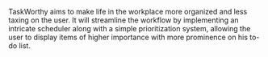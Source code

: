 TaskWorthy aims to make life in the workplace more organized and less taxing on the user. It will streamline the workflow by implementing an intricate scheduler along with a simple prioritization system, allowing the user to display items of higher importance with more prominence on his to-do list.